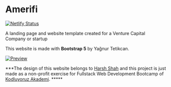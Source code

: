 # Amerifi

[![Netlify Status](https://api.netlify.com/api/v1/badges/a60edc3a-2e8f-4196-acfc-5fff941f57da/deploy-status)](https://app.netlify.com/sites/amerifi/deploys)

A landing page and website template created for a Venture Capital Company or startup

This website is made with **Bootstrap 5** by Yağnur Tetikcan.

[![Preview](Preview "Preview")](https://github.com/yagnurl/Amerifi/blob/main/preview.png?raw=true"Preview")



***The design of this website belongs to [Harsh Shah](https://dribbble.com/onethirdesigner "Harsh Shah") and this project is just made as a non-profit exercise for Fullstack Web Development Bootcamp of [Kodluyoruz Akademi](https://www.kodluyoruz.org/ "Kodluyoruz Akademi"). *****
